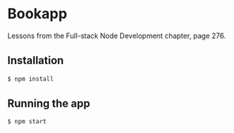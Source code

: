 # Bookapp
Lessons from the Full-stack Node Development chapter, page 276.

## Installation

```bash
$ npm install
```

## Running the app

```bash
$ npm start
```